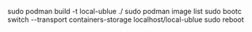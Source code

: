 sudo podman build -t local-ublue ./
sudo podman image list
sudo bootc switch --transport containers-storage localhost/local-ublue
sudo reboot
